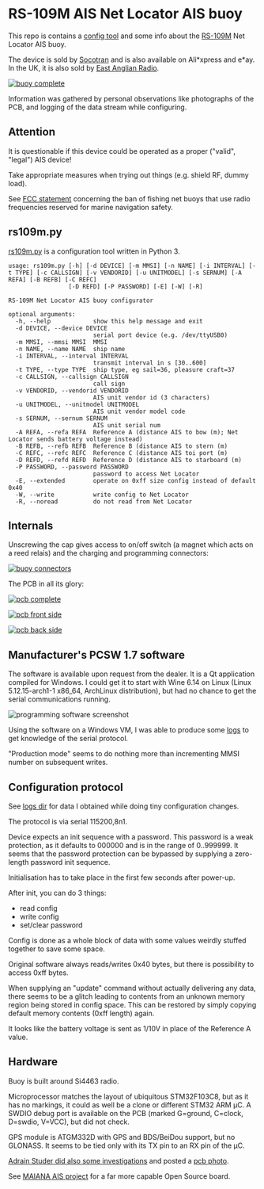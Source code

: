 # RS-109M AIS Net Locator AIS buoy

This repo is contains a [config tool](rs109m.py) and some info about the [RS-109M](https://opcenter.de/pub/Boot/RS_109M_manual.pdf) Net Locator AIS buoy.

The device is sold by [Socotran](http://web.archive.org/web/20210806132018/https://socotran.com/products/fishing-net-tracker-locator-gps-marine-ais-netsonde-net-sonde-for-boating-rs-109m) and is also available on Ali\*xpress and e\*ay. In the UK, it is also sold by [East Anglian Radio](http://web.archive.org/web/20210806152420/https://www.eastanglianradio.com/rs-109-ais.html).

[![buoy complete](images/buoy_800px.jpg)](images/buoy.jpg)

Information was gathered by personal observations like photographs of the PCB, and logging of the data stream while configuring.

## Attention

It is questionable if this device could be operated as a proper ("valid", "legal") AIS device!

Take appropriate measures when trying out things (e.g. shield RF, dummy load).

See [FCC statement](http://web.archive.org/web/20210806152632/https://docs.fcc.gov/public/attachments/DA-18-1211A1_Rcd.pdf) concerning the ban of fishing net buoys that use radio frequencies reserved for marine navigation safety.

## rs109m.py

[rs109m.py](rs109m.py) is a configuration tool written in Python 3.


```
usage: rs109m.py [-h] [-d DEVICE] [-m MMSI] [-n NAME] [-i INTERVAL] [-t TYPE] [-c CALLSIGN] [-v VENDORID] [-u UNITMODEL] [-s SERNUM] [-A REFA] [-B REFB] [-C REFC]
                 [-D REFD] [-P PASSWORD] [-E] [-W] [-R]

RS-109M Net Locator AIS buoy configurator

optional arguments:
  -h, --help            show this help message and exit
  -d DEVICE, --device DEVICE
                        serial port device (e.g. /dev/ttyUSB0)
  -m MMSI, --mmsi MMSI  MMSI
  -n NAME, --name NAME  ship name
  -i INTERVAL, --interval INTERVAL
                        transmit interval in s [30..600]
  -t TYPE, --type TYPE  ship type, eg sail=36, pleasure craft=37
  -c CALLSIGN, --callsign CALLSIGN
                        call sign
  -v VENDORID, --vendorid VENDORID
                        AIS unit vendor id (3 characters)
  -u UNITMODEL, --unitmodel UNITMODEL
                        AIS unit vendor model code
  -s SERNUM, --sernum SERNUM
                        AIS unit serial num
  -A REFA, --refa REFA  Reference A (distance AIS to bow (m); Net Locator sends battery voltage instead)
  -B REFB, --refb REFB  Reference B (distance AIS to stern (m)
  -C REFC, --refc REFC  Reference C (distance AIS toi port (m)
  -D REFD, --refd REFD  Reference D (distance AIS to starboard (m)
  -P PASSWORD, --password PASSWORD
                        password to access Net Locator
  -E, --extended        operate on 0xff size config instead of default 0x40
  -W, --write           write config to Net Locator
  -R, --noread          do not read from Net Locator

```
## Internals

Unscrewing the cap gives access to on/off switch (a magnet which acts on a reed relais) and the charging and programming connectors:

[![buoy connectors](images/buoy_connectors_800px.jpg)](images/buoy_connectors.jpg)

The PCB in all its glory:

[![pcb complete](images/pcb_complete_800px.jpg)](images/pcb_complete.jpg)

[![pcb front side](images/pcb_front_800px.jpg)](images/pcb_front.jpg)

[![pcb back side](images/pcb_back_800px.jpg)](images/pcb_back.jpg)


## Manufacturer's PCSW 1.7 software

The software is available upon request from the dealer.
It is a Qt application compiled for Windows. I could get it to start with Wine 6.14 on Linux (Linux 5.12.15-arch1-1 x86_64, ArchLinux distribution), but had no chance to get the serial communications running.

![programming software screenshot](images/pcsw17_screenshot_en.png)

Using the software on a Windows VM, I was able to produce some [logs](logs/) to get knowledge of the serial protocol.

"Production mode" seems to do nothing more than incrementing MMSI number on subsequent writes.

## Configuration protocol

See [logs dir](logs/) for data I obtained while doing tiny configuration changes.

The protocol is via serial 115200,8n1.

Device expects an init sequence with a password. This password is a weak protection, as it defaults to 000000 and is in the range of 0..999999.
It seems that the password protection can be bypassed by supplying a zero-length password init sequence.

Initialisation has to take place in the first few seconds after power-up.

After init, you can do 3 things:
 * read config
 * write config
 * set/clear password

Config is done as a whole block of data with some values weirdly stuffed together to save some space.

Original software always reads/writes 0x40 bytes, but there is possibility to access 0xff bytes.

When supplying an "update" command without actually delivering any data, there seems to be a glitch leading to contents from an unknown memory region being stored in config space.
This can be restored by simply copying default memory contents (0xff length) again.

It looks like the battery voltage is sent as 1/10V in place of the Reference A value.

## Hardware

Buoy is built around Si4463 radio.

Microprocessor matches the layout of ubiquitous STM32F103C8, but as it has no markings, it could as well be a clone or different STM32 ARM µC.
A SWDIO debug port is available on the PCB (marked G=ground, C=clock, D=swdio, V=VCC), but did not check.

GPS module is ATGM332D with GPS and BDS/BeiDou support, but no GLONASS. It seems to be tied only with its TX pin to an RX pin of the µC.

[Adrain Studer did also some investigations](https://mobile.twitter.com/AdiStuder/status/1380290819056304130) and posted a [pcb photo](http://web.archive.org/web/20210809180746/https://pbs.twimg.com/media/Ex3FZafUcAIMJLL?format=jpg&name=4096x4096).

See [MAIANA AIS project](https://github.com/peterantypas/maiana) for a far more capable Open Source board.
